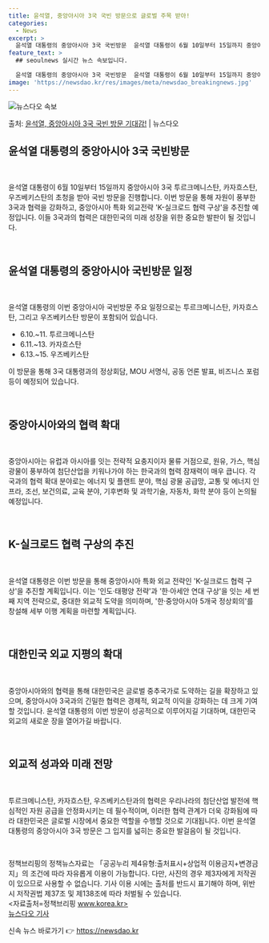 ```yaml
---
title: 윤석열, 중앙아시아 3국 국빈 방문으로 글로벌 주목 받아!
categories:
  - News
excerpt: >
  윤석열 대통령의 중앙아시아 3국 국빈방문  윤석열 대통령이 6월 10일부터 15일까지 중앙아시아 3국 투르크…
feature_text: >
  ## seoulnews 실시간 뉴스 속보입니다.

  윤석열 대통령의 중앙아시아 3국 국빈방문  윤석열 대통령이 6월 10일부터 15일까지 중앙아시아 3국 투르크…
image: 'https://newsdao.kr/res/images/meta/newsdao_breakingnews.jpg'
---
```


![뉴스다오 속보](https://newsdao.kr/res/images/meta/newsdao_breakingnews.jpg)

<p>출처: <a href="https://newsdao.kr/4163" rel="dofollow">윤석열, 중앙아시아 3국 국빈 방문 기대감!</a> | 뉴스다오</p>

<h2 data-ke-size="size26">윤석열 대통령의 중앙아시아 3국 국빈방문</h2>
<p data-ke-size="size16">&nbsp;</p>
윤석열 대통령이 6월 10일부터 15일까지 중앙아시아 3국 투르크메니스탄, 카자흐스탄, 우즈베키스탄의 초청을 받아 국빈 방문을 진행합니다. 이번 방문을 통해 자원이 풍부한 3국과 협력을 강화하고, 중앙아시아 특화 외교전략 'K-실크로드 협력 구상'을 추진할 예정입니다. 이들 3국과의 협력은 대한민국의 미래 성장을 위한 중요한 발판이 될 것입니다.
<p data-ke-size="size16">&nbsp;</p>

<h2 data-ke-size="size24">윤석열 대통령의 중앙아시아 국빈방문 일정</h2>
<p data-ke-size="size16">&nbsp;</p>
윤석열 대통령의 이번 중앙아시아 국빈방문 주요 일정으로는 투르크메니스탄, 카자흐스탄, 그리고 우즈베키스탄 방문이 포함되어 있습니다.
<ul>
    <li>6.10.~11. 투르크메니스탄</li>
    <li>6.11.~13. 카자흐스탄</li>
    <li>6.13.~15. 우즈베키스탄</li>
</ul>
이 방문을 통해 3국 대통령과의 정상회담, MOU 서명식, 공동 언론 발표, 비즈니스 포럼 등이 예정되어 있습니다.
<p data-ke-size="size16">&nbsp;</p>

<h2 data-ke-size="size24">중앙아시아와의 협력 확대</h2>
<p data-ke-size="size16">&nbsp;</p>
중앙아시아는 유럽과 아시아를 잇는 전략적 요충지이자 물류 거점으로, 원유, 가스, 핵심 광물이 풍부하여 첨단산업을 키워나가야 하는 한국과의 협력 잠재력이 매우 큽니다. 각국과의 협력 확대 분야로는 에너지 및 플랜트 분야, 핵심 광물 공급망, 교통 및 에너지 인프라, 조선, 보건의료, 교육 분야, 기후변화 및 과학기술, 자동차, 화학 분야 등이 논의될 예정입니다.
<p data-ke-size="size16">&nbsp;</p>

<h2 data-ke-size="size24">K-실크로드 협력 구상의 추진</h2>
<p data-ke-size="size16">&nbsp;</p>
윤석열 대통령은 이번 방문을 통해 중앙아시아 특화 외교 전략인 'K-실크로드 협력 구상'을 추진할 계획입니다. 이는 '인도·태평양 전략'과 '한·아세안 연대 구상'을 잇는 세 번째 지역 전략으로, 중대한 외교적 도약을 의미하며, '한·중앙아시아 5개국 정상회의'를 창설해 세부 이행 계획을 마련할 계획입니다.
<p data-ke-size="size16">&nbsp;</p>

<h2 data-ke-size="size24">대한민국 외교 지평의 확대</h2>
<p data-ke-size="size16">&nbsp;</p>
중앙아시아와의 협력을 통해 대한민국은 글로벌 중추국가로 도약하는 길을 확장하고 있으며, 중앙아시아 3국과의 긴밀한 협력은 경제적, 외교적 이익을 강화하는 데 크게 기여할 것입니다. 윤석열 대통령의 이번 방문이 성공적으로 이루어지길 기대하며, 대한민국 외교의 새로운 장을 열어가길 바랍니다.
<p data-ke-size="size16">&nbsp;</p>

<h2 data-ke-size="size24">외교적 성과와 미래 전망</h2>
<p data-ke-size="size16">&nbsp;</p>
투르크메니스탄, 카자흐스탄, 우즈베키스탄과의 협력은 우리나라의 첨단산업 발전에 핵심적인 자원 공급을 안정화시키는 데 필수적이며, 이러한 협력 관계가 더욱 강화됨에 따라 대한민국은 글로벌 시장에서 중요한 역할을 수행할 것으로 기대됩니다. 이번 윤석열 대통령의 중앙아시아 3국 방문은 그 입지를 넓히는 중요한 발걸음이 될 것입니다.
<p data-ke-size="size16">&nbsp;</p>

정책브리핑의 정책뉴스자료는 「공공누리 제4유형:출처표시+상업적 이용금지+변경금지」의 조건에 따라 자유롭게 이용이 가능합니다. 다만, 사진의 경우 제3자에게 저작권이 있으므로 사용할 수 없습니다. 기사 이용 시에는 출처를 반드시 표기해야 하며, 위반 시 저작권법 제37조 및 제138조에 따라 처벌될 수 있습니다. <br> <자료출처=정책브리핑 www.korea.kr> <br><a href="https://newsdao.kr/4163">뉴스다오 기사</a> 

신속 뉴스 바로가기 👉 <a href="https://newsdao.kr" rel="dofollow">https://newsdao.kr</a>


